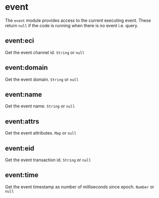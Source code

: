 # event

The `event` module provides access to the current executing event. These return `null` if the code is running when there is no event i.e. query.

## event:eci

Get the event channel id. `String` or `null`

## event:domain

Get the event domain. `String` or `null`

## event:name

Get the event name. `String` or `null`

## event:attrs

Get the event attributes. `Map` or `null`

## event:eid

Get the event transaction id. `String` or `null`

## event:time

Get the event timestamp as number of milliseconds since epoch. `Number` or `null`
